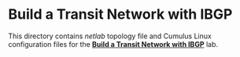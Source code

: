 # Build a Transit Network with IBGP

This directory contains *netlab* topology file and Cumulus Linux configuration files for the **[Build a Transit Network with IBGP](https://bgplabs.net/ibgp/2-transit/)** lab.
